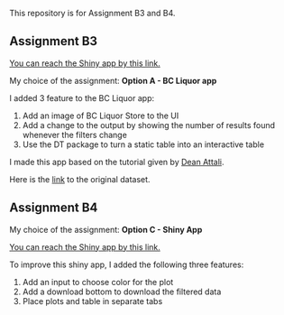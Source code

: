 This repository is for Assignment B3 and B4.

## Assignment B3

[You can reach the Shiny app by this link.](http://hanqiuxu.shinyapps.io/assignment-b3-HanqiuXu)

My choice of the assignment: **Option A - BC Liquor app**

I added 3 feature to the BC Liquor app:
1. Add an image of BC Liquor Store to the UI
2. Add a change to the output by showing the number of results found whenever the filters change
3. Use the DT package to turn a static table into an interactive table

I made this app based on the tutorial given by [Dean Attali](https://deanattali.com/blog/building-shiny-apps-tutorial/). 

Here is the [link](https://github.com/daattali/shiny-server/blob/master/bcl/data/bcl-data.csv) to the original dataset.

## Assignment B4

My choice of the assignment: **Option C - Shiny App**

[You can reach the Shiny app by this link.](https://hanqiuxu.shinyapps.io/assignment-b4-HanqiuXu/)

To improve this shiny app, I added the following three features:
1. Add an input to choose color for the plot
2. Add a download bottom to download the filtered data
3. Place plots and table in separate tabs
